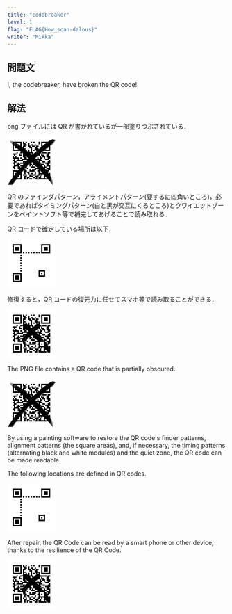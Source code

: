 ```yaml
---
title: "codebreaker"
level: 1
flag: "FLAG{How_scan-dalous}"
writer: "Mikka"
---
```


## 問題文

I, the codebreaker, have broken the QR code!

## 解法

png ファイルには QR が書かれているが一部塗りつぶされている．

![chal](img/chal_codebreaker.png)

QR のファインダパターン，アライメントパターン(要するに四角いところ)，必要であればタイミングパターン(白と黒が交互にくるところ)とクワイエットゾーンをペイントソフト等で補完してあげることで読み取れる．

QR コードで確定している場所は以下．

![pattern](img/qr20240625205441505.png)

修復すると，QR コードの復元力に任せてスマホ等で読み取ることができる．

![ans](img/ans_codebreaker.png)

The PNG file contains a QR code that is partially obscured.

![chal](img/chal_codebreaker.png)

By using a painting software to restore the QR code's finder patterns, alignment patterns (the square areas), and, if necessary, the timing patterns (alternating black and white modules) and the quiet zone, the QR code can be made readable.

The following locations are defined in QR codes.

![pattern](img/qr20240625205441505.png)

After repair, the QR Code can be read by a smart phone or other device, thanks to the resilience of the QR Code.

![ans](img/ans_codebreaker.png)
